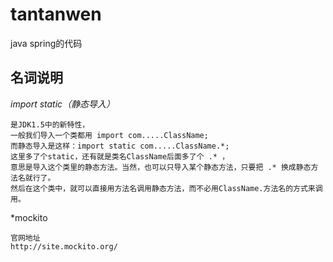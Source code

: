 # tantanwen
java spring的代码  
  
## 名词说明  
*import static（静态导入）*  
```
是JDK1.5中的新特性，
一般我们导入一个类都用 import com.....ClassName;
而静态导入是这样：import static com.....ClassName.*;
这里多了个static，还有就是类名ClassName后面多了个 .* ，
意思是导入这个类里的静态方法。当然，也可以只导入某个静态方法，只要把 .* 换成静态方法名就行了。
然后在这个类中，就可以直接用方法名调用静态方法，而不必用ClassName.方法名的方式来调用。
```
*mockito  
```
官网地址
http://site.mockito.org/
```
